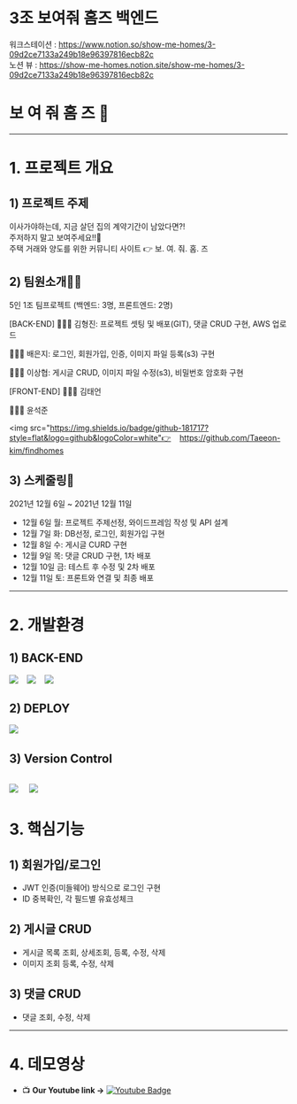 # 3조 보여줘 홈즈 백엔드

워크스테이션 : https://www.notion.so/show-me-homes/3-09d2ce7133a249b18e96397816ecb82c<br>
노션 뷰 : https://show-me-homes.notion.site/show-me-homes/3-09d2ce7133a249b18e96397816ecb82c <br>


# 보 여 줘 홈 즈 🏡
---

# 1. 프로젝트 개요

## 1) 프로젝트 주제

이사가야하는데, 지금 살던 집의 계약기간이 남았다면?! <br>
주저하지 말고 보여주세요!!🏡 <br>
주택 거래와 양도를 위한 커뮤니티 사이트 👉 보. 여. 줘. 홈. 즈 <br>


## 2) 팀원소개🧙‍♂️

5인 1조 팀프로젝트 (백엔드: 3명, 프론트엔드: 2명)

[BACK-END]
🧑🏻‍💻 김형진: 프로젝트 셋팅 및 배포(GIT), 댓글 CRUD 구현, AWS 업로드

🧑🏻‍💻 배은지: 로그인, 회원가입, 인증, 이미지 파일 등록(s3) 구현

🧑🏻‍💻 이상협: 게시글 CRUD, 이미지 파일 수정(s3), 비밀번호 암호화 구현

[FRONT-END]
🧑🏻‍💻 김태언

🧑🏻‍💻 윤석준

<img src="https://img.shields.io/badge/github-181717?style=flat&logo=github&logoColor=white"👉</a>&nbsp;&nbsp;&nbsp;
https://github.com/Taeeon-kim/findhomes

## 3) 스케줄링📆

2021년 12월 6일 ~ 2021년 12월 11일

- 12월 6일 월: 프로젝트 주제선정, 와이드프레임 작성 및 API 설계
- 12월 7일 화: DB선정, 로그인, 회원가입 구현
- 12월 8일 수: 게시글 CURD 구현
- 12월 9일 목: 댓글 CRUD 구현, 1차 배포 
- 12월 10일 금: 테스트 후 수정 및 2차 배포
- 12월 11일 토: 프론트와 연결 및 최종 배포

---

# 2. 개발환경

## 1) BACK-END
<img src="https://img.shields.io/badge/node.js-339933?style=flat&logo=Node.js&logoColor=white"/></a>&nbsp;&nbsp;&nbsp;
<img src="https://img.shields.io/badge/mongoDB-47A248?style=flat&logo=MongoDB&logoColor=white"/></a>&nbsp;&nbsp;&nbsp;
<img src="https://img.shields.io/badge/express-000000?style=flat&logo=express&logoColor=white"/></a>&nbsp;&nbsp;&nbsp;

## 2) DEPLOY
<img src="https://img.shields.io/badge/AWS EC2 (Ubuntu 18.04 LTS)-232F3E?style=flat&logo=Amazon AWS&logoColor=white"/></a>&nbsp;&nbsp;&nbsp;

## 3) Version Control
<img src="https://img.shields.io/badge/github-181717?style=flat&logo=github&logoColor=white"></a>&nbsp;&nbsp;&nbsp;
<img src="https://img.shields.io/badge/git-F05032?style=flat&logo=git&logoColor=white"></a>&nbsp;&nbsp;&nbsp;
---

# 3. 핵심기능

## 1) 회원가입/로그인

- JWT 인증(미들웨어) 방식으로 로그인 구현
- ID 중복확인, 각 필드별 유효성체크

## 2) 게시글 CRUD

- 게시글 목록 조회, 상세조회, 등록, 수정, 삭제
- 이미지 조회 등록, 수정, 삭제


## 3) 댓글 CRUD

- 댓글 조회, 수정, 삭제

---

# 4. 데모영상

- 📺  **Our Youtube link ->**  [![Youtube Badge](https://img.shields.io/badge/Youtube-ff0000?style=flat&logo=youtube&link=https://youtu.be/2tgA8FhfZqY)](https://www.youtube.com/watch?v=AKAIshuerYk)   

